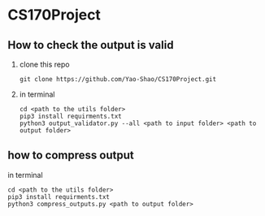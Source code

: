 # CS170Project

## How to check the output is valid

1. clone this repo

   ```
   git clone https://github.com/Yao-Shao/CS170Project.git
   ```

2. in terminal

   ```
   cd <path to the utils folder>
   pip3 install requirments.txt
   python3 output_validator.py --all <path to input folder> <path to output folder>
   ```
## how to compress output
in terminal

   ```
   cd <path to the utils folder>
   pip3 install requirments.txt
   python3 compress_outputs.py <path to output folder>
   ```

   
